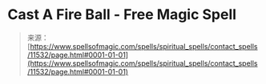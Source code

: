<!--yml

category: 未分类

date: 2024-06-12 18:48:49

-->

# Cast A Fire Ball - Free Magic Spell

> 来源：[https://www.spellsofmagic.com/spells/spiritual_spells/contact_spells/11532/page.html#0001-01-01](https://www.spellsofmagic.com/spells/spiritual_spells/contact_spells/11532/page.html#0001-01-01)
